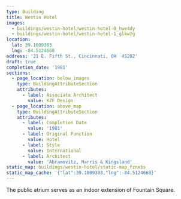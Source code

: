 ```yaml
---
type: Building
title: Westin Hotel
images:
  - buildings/westin-hotel/westin-hotel-0_hwe4dy
  - buildings/westin-hotel/westin-hotel-1_glkw2g
location:
  lat: 39.1009303
  lng: -84.5124668
address: '21 E. Fifth St., Cincinnati, OH  45202'
draft: true
completion_date: '1981'
sections:
  - page_location: below_images
    type: BuildingAttributeSection
    attributes:
      - label: Associate Architect
        value: KZF Design
  - page_location: above_map
    type: BuildingAttributeSection
    attributes:
      - label: Completion Date
        value: '1981'
      - label: Original Function
        value: Hotel
      - label: Style
        value: International
      - label: Architect
        value: 'Abramovitz, Harris & Kingsland'
static_map: buildings/westin-hotel/static-map_fznxbs
static_map_cache: '{"lat":39.1009303,"lng":-84.5124668}'
---
```


The public atrium serves as an indoor extension of Fountain Square.
